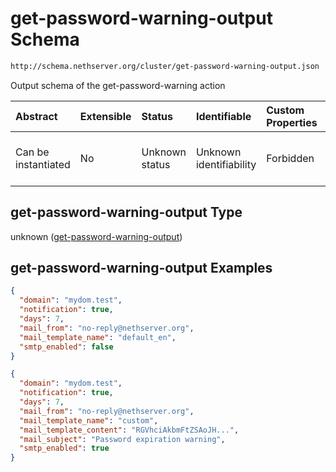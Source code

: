 # get-password-warning-output Schema

```txt
http://schema.nethserver.org/cluster/get-password-warning-output.json
```

Output schema of the get-password-warning action

| Abstract            | Extensible | Status         | Identifiable            | Custom Properties | Additional Properties | Access Restrictions | Defined In                                                                                          |
| :------------------ | :--------- | :------------- | :---------------------- | :---------------- | :-------------------- | :------------------ | :-------------------------------------------------------------------------------------------------- |
| Can be instantiated | No         | Unknown status | Unknown identifiability | Forbidden         | Allowed               | none                | [get-password-warning-output.json](cluster/get-password-warning-output.json "open original schema") |

## get-password-warning-output Type

unknown ([get-password-warning-output](get-password-warning-output.md))

## get-password-warning-output Examples

```json
{
  "domain": "mydom.test",
  "notification": true,
  "days": 7,
  "mail_from": "no-reply@nethserver.org",
  "mail_template_name": "default_en",
  "smtp_enabled": false
}
```

```json
{
  "domain": "mydom.test",
  "notification": true,
  "days": 7,
  "mail_from": "no-reply@nethserver.org",
  "mail_template_name": "custom",
  "mail_template_content": "RGVhciAkbmFtZSAoJH...",
  "mail_subject": "Password expiration warning",
  "smtp_enabled": true
}
```
